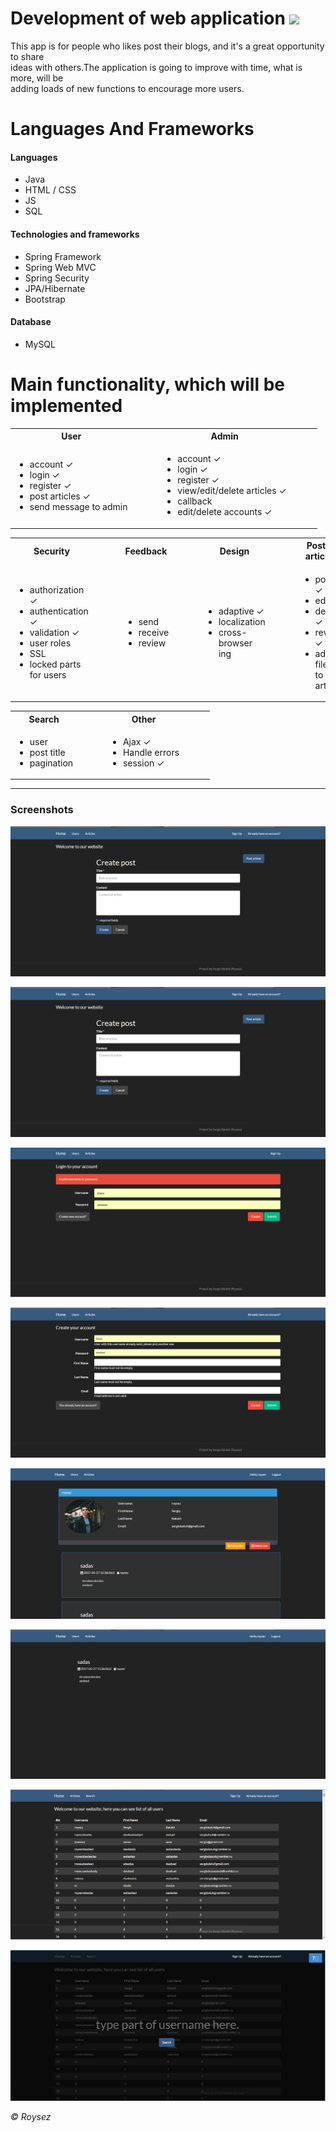 # Development of web application <img src="http://www.prisim.com/wp-content/uploads/2014/02/fa-check.png" width="19"/><br>

This app is for people who likes post their blogs, and it's a great opportunity to share<br/>
ideas with others.The application is going to improve with time, what is more, will be <br/>
adding loads of new functions to encourage more users. 

# Languages And Frameworks

#### Languages
* Java 
* HTML / CSS 
* JS 
* SQL

#### Technologies and frameworks
*  Spring Framework
*  Spring Web MVC
*  Spring Security
*  JPA/Hibernate
*  Bootstrap

#### Database
* MySQL

Main functionality, which will be implemented
===========
<table>
        <tr>
            <th>User</th>
            <th>&emsp;&emsp;</th>
            <th>Admin</th>
            <th>&emsp;&emsp;</th>
        </tr>
        <tr>
            <td>
                <ul>
                    <li>account ✓</li>
                    <li>login ✓</l✓i>
                    <li>register ✓</li>
                    <li>post articles ✓</li>
                    <li>send message to admin</li>
                </ul>
            </td>
            <td>
            </td>
            <td>
                <ul>
                    <li>account ✓</li>
                    <li>login ✓</li>
                    <li>register ✓</li>
                    <li>view/edit/delete articles ✓</li>
                    <li>callback</li>
                    <li>edit/delete accounts ✓</li>
                </ul>
            </td>
            <td></td>
        </tr>
    </table>

  <table>
    <tr>
        <th>Security</th>
        <th>&emsp;&emsp;</th>
        <th>Feedback</th>
        <th>&emsp;&emsp;</th>
        <th>Design</th>
        <th>&emsp;&emsp;</th>
        <th>Posted articles</th>
        <th>&emsp;&emsp;</th>
    </tr>
    <tr>
        <td>
        <ul>
            <li>authorization ✓</li>
            <li>authentication ✓</li>
            <li>validation ✓</li>
            <li>user roles</li>
            <li>SSL</li>
            <li>locked parts for users</li>
        </ul>
        </td>
        <td></td>
        <td>
        <ul>
            <li>send</li>
            <li>receive</li>
            <li>review</li>
        </ul>
        </td>
        <td></td>
         <td>
        <ul>
            <li>adaptive ✓</li>
            <li>localization</li>
            <li>cross-browser ing</li>
        </ul>
        </td>
        <td></td>
        <td>
        <ul>
            <li>post ✓</li>
            <li>edit ✓</li>
            <li>delete ✓</li>
            <li>review ✓</li>
            <li>add files to article</li>
        </ul>
        </td>
        <td></td>
    </tr>
</table>

<table>
    <tr>
        <th>Search</th>
        <th>&emsp;&emsp;</th>
        <th>Other</th>
        <th>&emsp;&emsp;</th>
    </tr>
    <tr>
        <td>
        <ul>
            <li>user</li>
            <li>post title </li>
            <li>pagination</li>
        </ul>
        </td>
        <td></td>
        <td>
        <ul>
            <li>Ajax ✓</li>
            <li>Handle errors </li>
            <li>session ✓</li>
        </ul>
        </td>
        <td></td>
    </tr>
</table>

<hr>

### Screenshots
<img src="/screenshots/post-article-scr.png"></img>

![ScreenShot](/screenshots/post-article-scr.png)

![ScreenShot](/screenshots/login-scr.png)

![ScreenShot](/screenshots/sign-up-scr.png)

![ScreenShot](/screenshots/user-profile-scr.png)

![ScreenShot](/screenshots/article-page-scr.png)

![ScreenShot](/screenshots/users-scr.png)

![ScreenShot](/screenshots/seacrh-scr.png)

<i>© Roysez</i>
